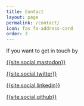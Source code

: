 ```yaml
---
title: Contact
layout: page
permalink: /contact/
icon: fas fa-address-card
order: 3
---
```


If you want to get in touch by

<a href="{{site.social.mastodon}}"><i class="fa-brands fa-mastodon"></i> {{site.social.mastodon}}</a>

<a href="{{site.social.twitter}}"><i class="fa-brands fa-twitter"></i> {{site.social.twitter}}</a>

<a href="{{site.social.linkedin}}"><i class="fa-brands fa-linkedin"></i> {{site.social.linkedin}}</a>

<a href="{{site.social.github}}"><i class="fa-brands fa-github"></i> {{site.social.github}}</a>
